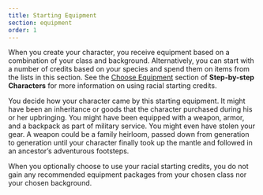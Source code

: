 ```yaml
---
title: Starting Equipment
section: equipment
order: 1
---
```

When you create your character, you receive equipment based on a combination of your class and background. Alternatively,
you can start with a number of credits based on your species and spend them on items from the lists in this section. See
the [Choose Equipment](/manual/character-creation#choose-equipment) section of __Step-by-step Characters__
for more information on using racial starting credits.

You decide how your character came by this starting equipment. It might have been an inheritance or goods that the
character purchased during his or her upbringing. You might have been equipped with a weapon, armor, and a backpack as
part of military service. You might even have stolen your gear. A weapon could be a family heirloom, passed down from
generation to generation until your character finally took up the mantle and followed in an ancestor’s adventurous footsteps.

When you optionally choose to use your racial starting credits, you do not gain any recommended equipment packages
from your chosen class nor your chosen background.

<me-source-reference pages="43" source="basic"></me-source-reference>
